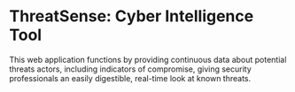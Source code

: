 # ThreatSense: Cyber Intelligence Tool
This web application functions by providing continuous data about potential threats actors, including indicators of compromise, giving security professionals an easily digestible, real-time look at known threats.
